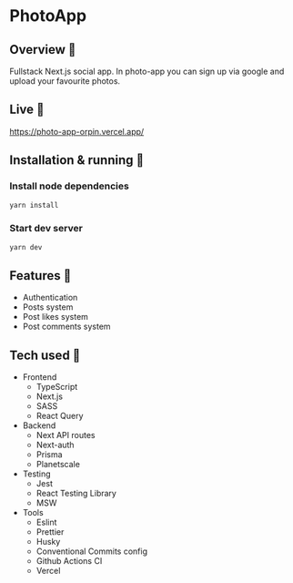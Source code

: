 # PhotoApp

## Overview 🎉

Fullstack Next.js social app. In photo-app you can sign up via google and upload your favourite photos.

## Live 📍

<https://photo-app-orpin.vercel.app/>

## Installation & running 💾

### Install node dependencies

```bash
yarn install
```

### Start dev server

```bash
yarn dev
```

## Features 📃

- Authentication
- Posts system
- Post likes system
- Post comments system

## Tech used 🔧

- Frontend
  - TypeScript
  - Next.js
  - SASS
  - React Query
- Backend
  - Next API routes
  - Next-auth
  - Prisma
  - Planetscale
- Testing
  - Jest
  - React Testing Library
  - MSW
- Tools
  - Eslint
  - Prettier
  - Husky
  - Conventional Commits config
  - Github Actions CI
  - Vercel
